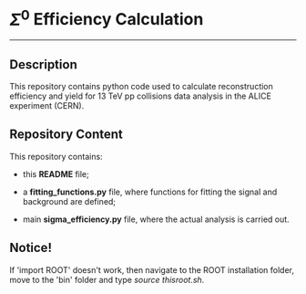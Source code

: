 # $\Sigma^0$ Efficiency Calculation

---

## Description

This repository contains python code used to calculate reconstruction efficiency and yield for 13 TeV pp collisions data analysis in the ALICE experiment (CERN).
    
## Repository Content

This repository contains:

- this **README** file;

- a **fitting_functions.py** file, where functions for fitting the signal and background are defined;

- main **sigma_efficiency.py** file, where the actual analysis is carried out.

## Notice!

If 'import ROOT' doesn't work, then navigate to the ROOT installation folder, move to the 'bin' folder and type *source thisroot.sh*.